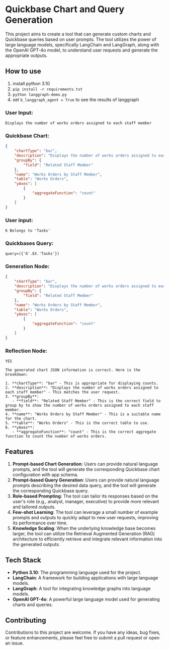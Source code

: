 # Quickbase Chart and Query Generation

This project aims to create a tool that can generate custom charts and Quickbase queries based on user prompts. The tool utilizes the power of large language models, specifically LangChain and LangGraph, along with the OpenAI GPT-4o model, to understand user requests and generate the appropriate outputs.


## How to use

1. install python 3.10
2. `pip install -r requirements.txt`
3. `python langgraph-demo.py`
4. set `b_langgraph_agent = True` to see the results of langgraph


### User Input: 
`Displays the number of works orders assigned to each staff member`
### Quickbase Chart:

```json 
{
    "chartType": "bar",
    "description": "Displays the number of works orders assigned to each staff member",
    "groupBy": {
        "field": "Related Staff Member"
    },
    "name": "Works Orders by Staff Member",
    "table": "Works Orders",
    "yAxes": [
        {
            "aggregateFunction": "count"
        }
    ]
}
```
### User input: 
`6 Belongs to 'Tasks'`
### Quickbases Query: 
`query=({'6'.EX.'Tasks'})`

### Generation Node:
```json
{
    "chartType": "bar",
    "description": "Displays the number of works orders assigned to each staff member",
    "groupBy": {
        "field": "Related Staff Member"
    },
    "name": "Works Orders by Staff Member",
    "table": "Works Orders",
    "yAxes": [
        {
            "aggregateFunction": "count"
        }
    ]
}
```
### Reflection Node:
```
YES

The generated chart JSON information is correct. Here is the breakdown:

1. **chartType**: "bar" - This is appropriate for displaying counts.
2. **description**: "Displays the number of works orders assigned to each staff member" - This matches the user request.
3. **groupBy**: 
   - **field**: "Related Staff Member" - This is the correct field to group by to show the number of works orders assigned to each staff member.
4. **name**: "Works Orders by Staff Member" - This is a suitable name for the chart.
5. **table**: "Works Orders" - This is the correct table to use.
6. **yAxes**: 
   - **aggregateFunction**: "count" - This is the correct aggregate function to count the number of works orders.
```
## Features

1. **Prompt-based Chart Generation**: Users can provide natural language prompts, and the tool will generate the corresponding Quickbase chart configuration with app schema.
2. **Prompt-based Query Generation**: Users can provide natural language prompts describing the desired data query, and the tool will generate the corresponding Quickbase query.
3. **Role-based Prompting**: The tool can tailor its responses based on the user's role (e.g., analyst, manager, executive) to provide more relevant and tailored outputs.
4. **Few-shot Learning**: The tool can leverage a small number of example prompts and outputs to quickly adapt to new user requests, improving its performance over time.
5. **Knowledge Scaling**: When the underlying knowledge base becomes larger, the tool can utilize the Retrieval Augmented Generation (RAG) architecture to efficiently retrieve and integrate relevant information into the generated outputs.

## Tech Stack

- **Python 3.10**: The programming language used for the project.
- **LangChain**: A framework for building applications with large language models.
- **LangGraph**: A tool for integrating knowledge graphs into language models.
- **OpenAI GPT-4o**: A powerful large language model used for generating charts and queries.

## Contributing

Contributions to this project are welcome. If you have any ideas, bug fixes, or feature enhancements, please feel free to submit a pull request or open an issue.